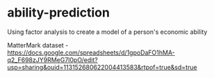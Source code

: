 # ability-prediction
Using factor analysis to create a model of a person's economic ability


MatterMark dataset - https://docs.google.com/spreadsheets/d/1gpoDaFO1hMA-q2_F698zJY9RMeG7l0pO/edit?usp=sharing&ouid=113152680622004413583&rtpof=true&sd=true
